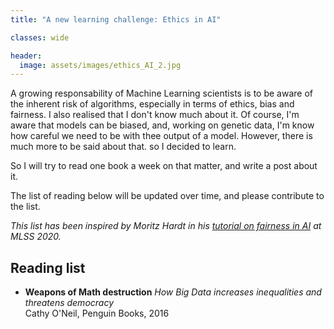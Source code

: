 ```yaml
---
title: "A new learning challenge: Ethics in AI"

classes: wide

header:
  image: assets/images/ethics_AI_2.jpg
---
```


A growing responsability of Machine Learning scientists is to be aware of the inherent risk of algorithms,
especially in terms of ethics, bias and fairness.
I also realised that I don't know much about it.
Of course, I'm aware that models can be biased, and, working on genetic data, I'm know how careful we need to be with thee output of a model. However, there is much more to be said about that. so I decided to learn.

So I will try to read one book a week on that matter, and write a post about it.

The list of reading below will be updated over time, and please contribute to the list.

_This list has been inspired by Moritz Hardt in his [tutorial on fairness in AI](https://www.youtube.com/watch?v=Igq_S_7IfOU&feature=youtu.be) at MLSS 2020._

## Reading list

- __Weapons of Math destruction__
  _How Big Data increases inequalities and threatens democracy_ <br>
  Cathy O'Neil, Penguin Books, 2016